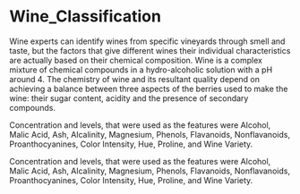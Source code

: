 # Wine_Classification
Wine experts can identify wines from specific vineyards through smell and taste, but the factors that give different wines their
individual characteristics are actually based on their chemical composition. Wine is a complex mixture of chemical compounds in 
a hydro-alcoholic solution with a pH around 4. The chemistry of wine and its resultant quality depend on achieving a balance between 
three aspects of the berries used to make the wine: their sugar content, acidity and the presence of secondary compounds. 

Concentration and levels, that were used as the features were Alcohol, Malic Acid, Ash, Alcalinity, Magnesium, Phenols, Flavanoids,
Nonflavanoids, Proanthocyanines, Color Intensity, Hue, Proline, and Wine Variety.  

Concentration and levels, that were used as the features were Alcohol, Malic Acid, Ash, Alcalinity, Magnesium, Phenols, Flavanoids, 
Nonflavanoids, Proanthocyanines, Color Intensity, Hue, Proline, and Wine Variety.  
